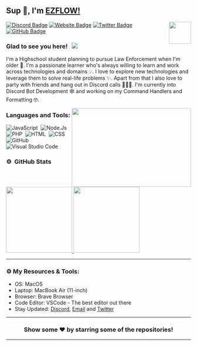 ## Sup 👋, I'm [EZFLOW!](https://ezflow.dev/)

<img align="right" height="60" width="60" alt="" src="http://hyperz.dev/images/logowhite.png" />

[![Discord Badge](https://img.shields.io/badge/-Discord-0e76a8?style=flat-square&logo=Discord&logoColor=white)](https://ezflow.dev/discord)
[![Website Badge](https://img.shields.io/badge/Website-3b5998?style=flat-square&logo=google-chrome&logoColor=white)](https://ezflow.dev/)
[![Twitter Badge](https://img.shields.io/badge/-Twitter-00acee?style=flat-square&logo=Twitter&logoColor=white)](https://ezflow.dev/twitter)
[![GitHub Badge](https://img.shields.io/badge/-GitHub-ffffff?style=flat-square&logo=Github&logoColor=black)](https://hyperz.dev/github)

### Glad to see you here! &nbsp; ![](https://komarev.com/ghpvc/?username=KingEZFLOW&label=Views&color=blue&style=plastic)

I'm a Highschool student planning to pursue Law Enforcement when I'm older 👮. I'm a passionate learner who's always willing to learn and work across technologies and domains 💡. I love to explore new technologies and leverage them to solve real-life problems ✨. Apart from that I also love to party with friends and hang out in Discord calls 👨🏻‍💻. I'm currently into Discord Bot Development 🕸️ and working on my Command Handlers and Formatting 🤓.

<img align="right" height="215" width="325" alt="" src="https://ezflow.dev/img/NW0aV8om.jpg" />

### Languages and Tools:

![JavaScript](https://img.shields.io/badge/-JavaScript-333333?style=flat&logo=javascript)&nbsp;
![Node.Js](https://img.shields.io/badge/-Node.Js-333333?style=flat&logo=node.js)&nbsp;
![PHP](https://img.shields.io/badge/-PHP-333333?style=flat&logo=php)&nbsp;
![HTML](https://img.shields.io/badge/-HTML-333333?style=flat&logo=HTML5)&nbsp;
![CSS](https://img.shields.io/badge/-CSS-333333?style=flat&logo=CSS3&logoColor=1572B6)&nbsp;
![GitHub](https://img.shields.io/badge/-GitHub-333333?style=flat&logo=github)&nbsp;
![Visual Studio Code](https://img.shields.io/badge/-Visual%20Studio%20Code-333333?style=flat&logo=visual-studio-code&logoColor=007ACC)&nbsp;

### ⚙️ &nbsp;GitHub Stats

<p align="left">
<a href="https://github.com/KingEZFLOW">
  <img height="180em" src="https://github-readme-stats-eight-theta.vercel.app/api?username=KingEZFLOW&show_icons=true&theme=react&include_all_commits=true&count_private=true"/>
  <img height="180em" src="https://github-readme-stats-eight-theta.vercel.app/api/top-langs/?username=KingEZFLOW&layout=compact&langs_count=8&theme=react"/>
</a>
</p>

---

### ⚙️ My Resources & Tools:

- OS: MacOS
- Laptop: MacBook Air (11-inch)
- Browser: Brave Browser
- Code Editor: VSCode - The best editor out there
- Stay Updated: [Discord](https://ezflow.dev/discord), [Email](mailto:thomas@ezflow.dev) and [Twitter](https://ezflow.dev/twitter)

---

<h3 align=center>Show some ❤️ by starring some of the repositories!</h3>

---
